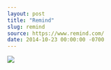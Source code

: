 ```yaml
---
layout: post
title: "Remind"
slug: remind
source: https://www.remind.com/
date: 2014-10-23 00:00:00 -0700
---
```


<img src="{{ site.url }}/assets/img/screenshots/remind.jpg">
